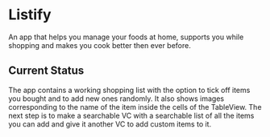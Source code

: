# Listify
An app that helps you manage your foods at home, supports you while shopping and makes you cook better then ever before.

## Current Status
The app contains a working shopping list with the option to tick off items you bought and to add new ones randomly.
It also shows images corresponding to the name of the item inside the cells of the TableView.
The next step is to make a searchable VC with a searchable list of all the items you can add and give it another VC to add custom items to it.
